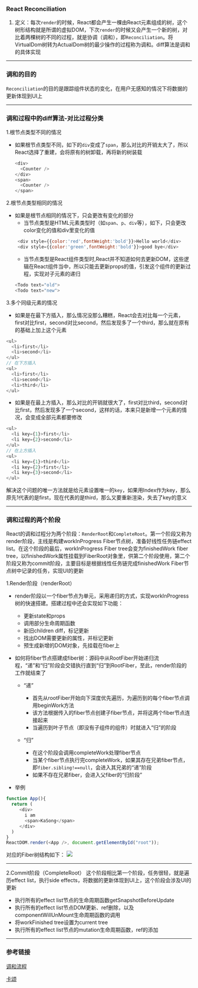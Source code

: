 ### React Reconciliation
1. 定义：每次`render`的时候，React都会产生一棵由React元素组成的树，这个树形结构就是所谓的虚拟DOM，下次`render`的时候又会产生一个新的树，对比着两棵树的不同的过程，就是协调（调和），即`Reconciliation`。将VirtualDom树转为ActualDom树的最少操作的过程称为调和。diff算法是调和的具体实现

---

### 调和的目的
`Reconciliation`的目的是跟踪组件状态的变化，在用户无感知的情况下将数据的更新体现到UI上

---

### 调和过程中的diff算法-对比过程分类
1.根节点类型不同的情况
+ 如果根节点类型不同，如下的`div`变成了`span`，那么对比的开销太大了，所以React选择了重建，会将原有的树卸载，再将新的树装载
  ```javascript
  <div>
    <Counter />
  </div>
  <span>
    <Counter />
  </span>
  ```

2.根节点类型相同的情况
+ 如果是根节点相同的情况下，只会更改有变化的部分 
  + 当节点类型是HTML元素类型时（如`span`、`p`、`div`等），如下，只会更改color变化的值和div里变化的值
  ```javascript
   <div style={{color:'red',fontWeight:'bold'}}>Hello world</div>
   <div style={{color:'green',fontWeight:'bold'}}>good bye</div>
  ```
  + 当节点类型是React组件类型时,React并不知道如何去更新DOM，这些逻辑在React组件当中，所以只能去更新props的值，引发这个组件的更新过程，实现对子元素的递归
  ```javascript
  <Todo text="old">
  <Todo text="new">
  ```

3.多个同级元素的情况
+ 如果是在最下方插入，那么情况没那么糟糕，React会去对比每一个元素，first对比first，second对比second，然后发现多了一个third，那么就在原有的基础上加上这个元素
```javascript
<ul>
  <li>first</li>
  <li>second</li>
</ul>
// 在下方插入
<ul>
  <li>first</li>
  <li>second</li>
  <li>third</li>
</ul>
```

+ 如果是在最上方插入，那么对比的开销就很大了，first对比third，second对比first，然后发现多了一个second，这样的话，本来只是新增一个元素的情况，会变成全部元素都要修改
```javascript
<ul>
  <li key={1}>first</li>
  <li key={2}>second</li>
</ul>
// 在上方插入
<ul>
  <li key={1}>third</li>
  <li key={2}>first</li>
  <li key={3}>second</li>
</ul>
```
解决这个问题的唯一方法就是给元素设置唯一的`key`，如果用Index作为key，那么原先1代表的是first，现在代表的是third，那么又要重新渲染，失去了key的意义

---

### 调和过程的两个阶段
React的调和过程分为两个阶段：`RenderRoot`和`CompleteRoot`。第一个阶段又称为render阶段，主线是构建workInProgress Fiber节点树，准备好线性任务链effect list。在这个阶段的最后，workInProgress Fiber tree会变为finishedWork fiber tree，以finishedWork属性挂载到FiberRoot对象里，供第二个阶段使用，第二个阶段又称为commit阶段，主要目标是根据线性任务链完成finishedWork Fiber节点树中记录的任务，实现UI的更新

1.Render阶段（renderRoot）
+ render阶段以一个fiber节点为单元，采用递归的方式，实现workInProgress树的快速搭建。搭建过程中还会实现如下功能：
  + 更新state和props
  + 调用部分生命周期函数
  + 新旧children diff，标记更新
  + 找出DOM需要更新的属性，并标记更新
  + 预生成新增的DOM对象，先挂载在fiber上

+ 如何将fiber节点搭建成fiber树：源码中从RootFiber开始递归流程，“递”和“归”阶段会交错执行直到“归”到RootFiber，至此，render阶段的工作就结束了
  + “递”
    + 首先从rootFiber开始向下深度优先遍历，为遍历到的每个fiber节点调用beginWork方法
    + 该方法根据传入的fiber节点创建子fiber节点，并将这两个fiber节点连接起来
    + 当遍历到叶子节点（即没有子组件的组件）时就进入“归”的阶段

  + “归”
    + 在这个阶段会调用completeWork处理fiber节点
    + 当某个fiber节点执行完completeWork，如果其存在兄弟fiber节点，即`fiber.sibling!==null`，会进入其兄弟的“递”阶段
    + 如果不存在兄弟fiber，会进入父fiber的“归阶段”

+ 举例
```javascript
function App(){
  return (
     <div>
       i am
       <span>KaSong</span>
     </div> 
  )  
}
ReactDOM.render(<App />, document.getElementById("root"));
```

对应的Fiber树结构如下：
![](https://raw.githubusercontent.com/superwtt/MyFileRepository/main/image/React/fiber树.png)

---

2.Commit阶段（CompleteRoot）
这个阶段相比第一个阶段，任务很轻，就是遍历effect list，执行side effects，将数据的更新体现到UI上，这个阶段会涉及UI的更新
+ 执行所有的effect list节点的生命周期函数getSnapshotBeforeUpdate
+ 执行所有的effect list节点DOM更新、ref删除，以及componentWillUnMount生命周期函数的调用
+ 将workFinished tree设置为current tree
+ 执行所有的effect list节点的mutation生命周期函数，ref的添加


---
### 参考链接
[调和流程](https://blog.csdn.net/hupian1989/article/details/102617165)

[卡颂](https://react.iamkasong.com/process/beginWork.html#effecttag)
